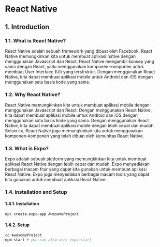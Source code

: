 # React Native

## 1. Introduction

### 1.1. What is React Native?

React Native adalah sebuah framework yang dibuat oleh Facebook. React Native memungkinkan kita untuk membuat aplikasi native dengan menggunakan Javascript dan React. React Native mengambil konsep yang sama dengan React, yaitu menggunakan komponen-komponen untuk membuat User Interface (UI) yang terstruktur. Dengan menggunakan React Native, kita dapat membuat aplikasi mobile untuk Android dan iOS dengan menggunakan satu basis kode yang sama.

### 1.2. Why React Native?

React Native memungkinkan kita untuk membuat aplikasi mobile dengan menggunakan Javascript dan React. Dengan menggunakan React Native, kita dapat membuat aplikasi mobile untuk Android dan iOS dengan menggunakan satu basis kode yang sama. Dengan menggunakan React Native, kita dapat membuat aplikasi mobile dengan lebih cepat dan mudah. Selain itu, React Native juga memungkinkan kita untuk menggunakan komponen-komponen yang telah dibuat oleh komunitas React Native.

### 1.3. What is Expo?

Expo adalah sebuah platform yang memungkinkan kita untuk membuat aplikasi React Native dengan lebih cepat dan mudah. Expo menyediakan berbagai macam fitur yang dapat kita gunakan untuk membuat aplikasi React Native. Expo juga menyediakan berbagai macam tools yang dapat kita gunakan untuk membuat aplikasi React Native.

### 1.4. Installation and Setup

#### 1.4.1. Installation

```bash
npx create-expo-app AwesomeProject
```

#### 1.4.2. Setup

```bash
cd AwesomeProject
npm start # you can also use: expo start
```
